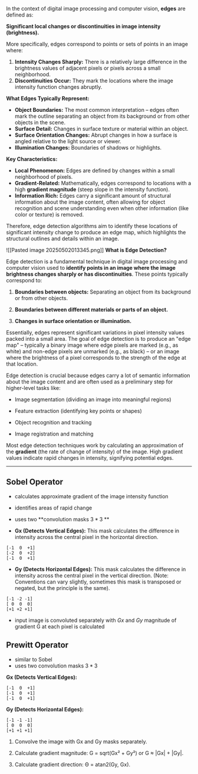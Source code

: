 In the context of digital image processing and computer vision, **edges** are defined as:

**Significant local changes or discontinuities in image intensity (brightness).**

More specifically, edges correspond to points or sets of points in an image where:

1.  **Intensity Changes Sharply:** There is a relatively large difference in the brightness values of adjacent pixels or pixels across a small neighborhood.
2.  **Discontinuities Occur:** They mark the locations where the image intensity function changes abruptly.

**What Edges Typically Represent:**

*   **Object Boundaries:** The most common interpretation – edges often mark the outline separating an object from its background or from other objects in the scene.
*   **Surface Detail:** Changes in surface texture or material within an object.
*   **Surface Orientation Changes:** Abrupt changes in how a surface is angled relative to the light source or viewer.
*   **Illumination Changes:** Boundaries of shadows or highlights.

**Key Characteristics:**

*   **Local Phenomenon:** Edges are defined by changes within a small neighborhood of pixels.
*   **Gradient-Related:** Mathematically, edges correspond to locations with a high **gradient magnitude** (steep slope in the intensity function).
*   **Information Rich:** Edges carry a significant amount of structural information about the image content, often allowing for object recognition and scene understanding even when other information (like color or texture) is removed.

Therefore, edge detection algorithms aim to identify these locations of significant intensity change to produce an edge map, which highlights the structural outlines and details within an image.

![[Pasted image 20250502013345.png]]
**What is Edge Detection?**

Edge detection is a fundamental technique in digital image processing and computer vision used to **identify points in an image where the image brightness changes sharply or has discontinuities**. These points typically correspond to:

1. **Boundaries between objects:** Separating an object from its background or from other objects.
    
2. **Boundaries between different materials or parts of an object.**
    
3. **Changes in surface orientation or illumination.**
    

Essentially, edges represent significant variations in pixel intensity values packed into a small area. The goal of edge detection is to produce an "edge map" – typically a binary image where edge pixels are marked (e.g., as white) and non-edge pixels are unmarked (e.g., as black) – or an image where the brightness of a pixel corresponds to the strength of the edge at that location.

Edge detection is crucial because edges carry a lot of semantic information about the image content and are often used as a preliminary step for higher-level tasks like:

- Image segmentation (dividing an image into meaningful regions)
    
- Feature extraction (identifying key points or shapes)
    
- Object recognition and tracking
    
- Image registration and matching
    

Most edge detection techniques work by calculating an approximation of the **gradient** (the rate of change of intensity) of the image. High gradient values indicate rapid changes in intensity, signifying potential edges.

---

## Sobel Operator
- calculates approximate gradient of the image intensity function
- identifies areas of rapid change

- uses two **convolution masks $3 * 3$ **
- **Gx (Detects Vertical Edges):** This mask calculates the difference in intensity across the central pixel in the horizontal direction.

```
[-1  0  +1]
[-2  0  +2]
[-1  0  +1]
```
- **Gy (Detects Horizontal Edges):** This mask calculates the difference in intensity across the central pixel in the vertical direction. (Note: Conventions can vary slightly, sometimes this mask is transposed or negated, but the principle is the same).

```
[-1 -2 -1]
[ 0  0  0]
[+1 +2 +1]
```

- input image is convoluted separately with $Gx$ and $Gy$ 
	  magnitude of gradient G at each pixel is calculated

## Prewitt Operator
- similar to Sobel
- uses two convolution masks $3 * 3$ 

**Gx (Detects Vertical Edges):**

```
[-1  0  +1]
[-1  0  +1]
[-1  0  +1]
```

**Gy (Detects Horizontal Edges):**

```
[-1 -1 -1]
[ 0  0  0]
[+1 +1 +1]
```

1. Convolve the image with Gx and Gy masks separately.
    
2. Calculate gradient magnitude: G = sqrt(Gx² + Gy²) or G ≈ |Gx| + |Gy|.
    
3. Calculate gradient direction: Θ = atan2(Gy, Gx).